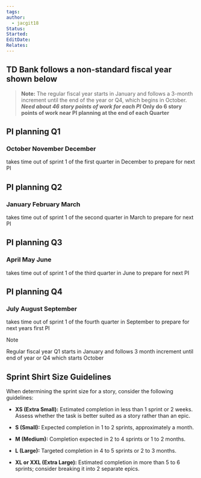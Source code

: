 ```yaml
---
tags: 
author:
  - jacgit18
Status: 
Started: 
EditDate: 
Relates:
---
```

## TD Bank follows a non-standard fiscal year shown below

> **Note:** The regular fiscal year starts in January and follows a 3-month increment until the end of the year or Q4, which begins in October.
***Need about 46 story points of work for each PI***
**Only do 6 story points of work near PI planning at the end of each Quarter**

## PI planning Q1
### October November December   

takes time out of sprint 1 of the first quarter in December to prepare for next PI


## PI planning Q2  
### January February March  

takes time out of sprint 1 of the second quarter in March to prepare for next PI


## PI planning Q3
### April May June  

takes time out of sprint 1 of the third quarter in June to prepare for next PI


## PI planning Q4 
### July August September  

takes time out of sprint 1 of the fourth quarter in September to prepare for next years first PI

>[!note] 
 Regular fiscal year Q1 starts in January and follows 3 month increment until end of year or Q4 which starts October



## Sprint Shirt Size Guidelines

When determining the sprint size for a story, consider the following guidelines:

- **XS (Extra Small):** Estimated completion in less than 1 sprint or 2 weeks. Assess whether the task is better suited as a story rather than an epic.

- **S (Small):** Expected completion in 1 to 2 sprints, approximately a month.

- **M (Medium):** Completion expected in 2 to 4 sprints or 1 to 2 months.

- **L (Large):** Targeted completion in 4 to 5 sprints or 2 to 3 months.

- **XL or XXL (Extra Large):** Estimated completion in more than 5 to 6 sprints; consider breaking it into 2 separate epics.



